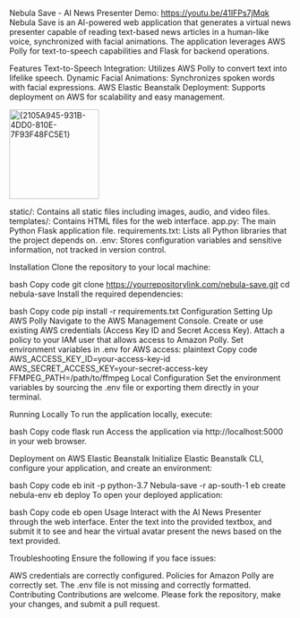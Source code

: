Nebula Save - AI News Presenter
Demo: https://youtu.be/41IFPs7jMqk
Nebula Save is an AI-powered web application that generates a virtual news presenter capable of reading text-based news articles in a human-like voice, synchronized with facial animations. The application leverages AWS Polly for text-to-speech capabilities and Flask for backend operations.

Features
Text-to-Speech Integration: Utilizes AWS Polly to convert text into lifelike speech.
Dynamic Facial Animations: Synchronizes spoken words with facial expressions.
AWS Elastic Beanstalk Deployment: Supports deployment on AWS for scalability and easy management.

<img width="160" alt="{2105A945-931B-4DD0-810E-7F93F48FC5E1}" src="https://github.com/user-attachments/assets/6ff4b842-1a44-4002-95b7-74c99f1d538f">



static/: Contains all static files including images, audio, and video files.
templates/: Contains HTML files for the web interface.
app.py: The main Python Flask application file.
requirements.txt: Lists all Python libraries that the project depends on.
.env: Stores configuration variables and sensitive information, not tracked in version control.




Installation
Clone the repository to your local machine:

bash
Copy code
git clone https://yourrepositorylink.com/nebula-save.git
cd nebula-save
Install the required dependencies:

bash
Copy code
pip install -r requirements.txt
Configuration
Setting Up AWS Polly
Navigate to the AWS Management Console.
Create or use existing AWS credentials (Access Key ID and Secret Access Key).
Attach a policy to your IAM user that allows access to Amazon Polly.
Set environment variables in .env for AWS access:
plaintext
Copy code
AWS_ACCESS_KEY_ID=your-access-key-id
AWS_SECRET_ACCESS_KEY=your-secret-access-key
FFMPEG_PATH=/path/to/ffmpeg
Local Configuration
Set the environment variables by sourcing the .env file or exporting them directly in your terminal.

Running Locally
To run the application locally, execute:

bash
Copy code
flask run
Access the application via http://localhost:5000 in your web browser.

Deployment on AWS Elastic Beanstalk
Initialize Elastic Beanstalk CLI, configure your application, and create an environment:

bash
Copy code
eb init -p python-3.7 Nebula-save -r ap-south-1
eb create nebula-env
eb deploy
To open your deployed application:

bash
Copy code
eb open
Usage
Interact with the AI News Presenter through the web interface. Enter the text into the provided textbox, and submit it to see and hear the virtual avatar present the news based on the text provided.

Troubleshooting
Ensure the following if you face issues:

AWS credentials are correctly configured.
Policies for Amazon Polly are correctly set.
The .env file is not missing and correctly formatted.
Contributing
Contributions are welcome. Please fork the repository, make your changes, and submit a pull request.







